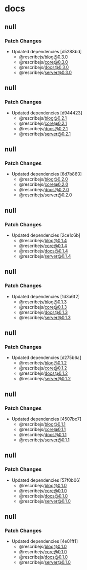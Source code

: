 # docs

## null

### Patch Changes

-   Updated dependencies [d5288bd]
    -   @rescribejs/blog@0.3.0
    -   @rescribejs/core@0.3.0
    -   @rescribejs/docs@0.3.0
    -   @rescribejs/server@0.3.0

## null

### Patch Changes

-   Updated dependencies [d944423]
    -   @rescribejs/blog@0.2.1
    -   @rescribejs/core@0.2.1
    -   @rescribejs/docs@0.2.1
    -   @rescribejs/server@0.2.1

## null

### Patch Changes

-   Updated dependencies [6d7b860]
    -   @rescribejs/blog@0.2.0
    -   @rescribejs/core@0.2.0
    -   @rescribejs/docs@0.2.0
    -   @rescribejs/server@0.2.0

## null

### Patch Changes

-   Updated dependencies [2ce1c6b]
    -   @rescribejs/blog@0.1.4
    -   @rescribejs/core@0.1.4
    -   @rescribejs/docs@0.1.4
    -   @rescribejs/server@0.1.4

## null

### Patch Changes

-   Updated dependencies [1d3a6f2]
    -   @rescribejs/blog@0.1.3
    -   @rescribejs/core@0.1.3
    -   @rescribejs/docs@0.1.3
    -   @rescribejs/server@0.1.3

## null

### Patch Changes

-   Updated dependencies [d275b6a]
    -   @rescribejs/blog@0.1.2
    -   @rescribejs/core@0.1.2
    -   @rescribejs/docs@0.1.2
    -   @rescribejs/server@0.1.2

## null

### Patch Changes

-   Updated dependencies [4507bc7]
    -   @rescribejs/blog@0.1.1
    -   @rescribejs/core@0.1.1
    -   @rescribejs/docs@0.1.1
    -   @rescribejs/server@0.1.1

## null

### Patch Changes

-   Updated dependencies [57f0b06]
    -   @rescribejs/blog@0.1.0
    -   @rescribejs/core@0.1.0
    -   @rescribejs/docs@0.1.0
    -   @rescribejs/server@0.1.0

## null

### Patch Changes

-   Updated dependencies [4e01ff1]
    -   @rescribejs/blog@0.1.0
    -   @rescribejs/core@0.1.0
    -   @rescribejs/docs@0.1.0
    -   @rescribejs/server@0.1.0
